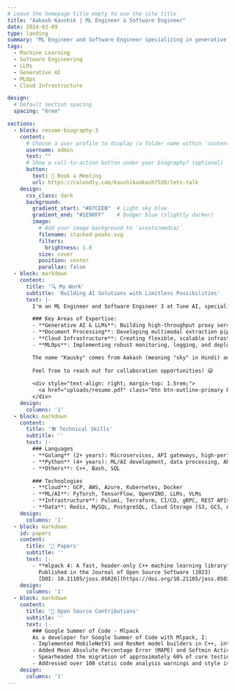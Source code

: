 ```yaml
---
# Leave the homepage title empty to use the site title
title: "Aakash Kaushik | ML Engineer & Software Engineer"
date: 2024-03-09
type: landing
summary: "ML Engineer and Software Engineer specializing in generative AI, LLMs, and distributed systems. Building scalable solutions for real-world applications."
tags:
  - Machine Learning
  - Software Engineering
  - LLMs
  - Generative AI
  - MLOps
  - Cloud Infrastructure

design:
  # Default section spacing
  spacing: "6rem"

sections:
  - block: resume-biography-3
    content:
      # Choose a user profile to display (a folder name within `content/authors/`)
      username: admin
      text: ""
      # Show a call-to-action button under your biography? (optional)
      button:
        text: 📆 Book a Meeting
        url: https://calendly.com/kaushikaakash7539/lets-talk
    design:
      css_class: dark
      background:
        gradient_start: "#87CEEB"  # Light sky blue
        gradient_end: "#1E90FF"    # Dodger blue (slightly darker)
        image:
          # Add your image background to `assets/media/`.
          filename: stacked-peaks.svg
          filters:
            brightness: 1.0
          size: cover
          position: center
          parallax: false
  - block: markdown
    content:
      title: '🔍 My Work'
      subtitle: 'Building AI Solutions with Limitless Possibilities'
      text: |-
        I'm an ML Engineer and Software Engineer 3 at Tune AI, specializing in developing and deploying machine learning models and distributed systems for real-world applications. My work focuses on creating robust AI solutions that solve complex problems and drive business value.

        ### Key Areas of Expertise:
        - **Generative AI & LLMs**: Building high-throughput proxy servers handling over 1M requests/day for OpenAI, Anthropic, and other LLM providers
        - **Document Processing**: Developing multimodal extraction pipelines processing 100K+ documents daily with ~95% precision/recall
        - **Cloud Infrastructure**: Creating flexible, scalable infrastructure across AWS, GCP, and Azure using Kubernetes and IaC
        - **MLOps**: Implementing robust monitoring, logging, and deployment pipelines for ML systems

        The name "Kausky" comes from Aakash (meaning "sky" in Hindi) and Kaushik (surname, "kau") -> kausky. This represents my vision of building AI solutions with limitless possibilities.
        
        Feel free to reach out for collaboration opportunities! 😃
        
        <div style="text-align: right; margin-top: 1.5rem;">
          <a href="uploads/resume.pdf" class="btn btn-outline-primary btn-sm" style="text-decoration: none;">📄 Download CV</a>
        </div>
    design:
      columns: '1'
  - block: markdown
    content:
      title: '🛠️ Technical Skills'
      subtitle: ''
      text: |-
        ### Languages
        - **Golang** (2+ years): Microservices, API gateways, high-performance systems
        - **Python** (4+ years): ML/AI development, data processing, API development
        - **Others**: C++, Bash, SQL

        ### Technologies
        - **Cloud**: GCP, AWS, Azure, Kubernetes, Docker
        - **ML/AI**: PyTorch, TensorFlow, OpenVINO, LLMs, VLMs
        - **Infrastructure**: Pulumi, Terraform, CI/CD, gRPC, REST APIs
        - **Data**: Redis, MySQL, PostgreSQL, Cloud Storage (S3, GCS, Azure Blob)
    design:
      columns: '1'
  - block: markdown
    id: papers
    content:
      title: '📄 Papers'
      subtitle: ''
      text: |-
        - **mlpack 4: A fast, header-only C++ machine learning library**  
          Published in the Journal of Open Source Software (2023)  
          [DOI: 10.21105/joss.05026](https://doi.org/10.21105/joss.05026)
    design:
      columns: '1'
  - block: markdown
    content:
      title: '🌟 Open Source Contributions'
      subtitle: ''
      text: |-
        ### Google Summer of Code - Mlpack
        As a developer for Google Summer of Code with Mlpack, I:
        - Implemented MobileNetV1 and ResNet model builders in C++, integrating pre-trained weights to reduce training time by 40%
        - Added Mean Absolute Percentage Error (MAPE) and Softmin Activation function with backward implementation
        - Spearheaded the migration of approximately 60% of core testing suite from Boost to Catch2
        - Addressed over 100 static code analysis warnings and style issues
    design:
      columns: '1'
---
```

